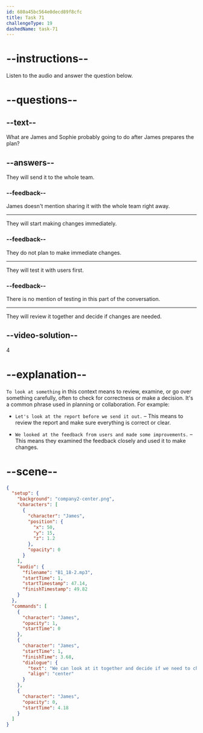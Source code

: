 ```yaml
---
id: 680a45bc564e0decd89f8cfc
title: Task 71
challengeType: 19
dashedName: task-71
---
```


<!-- (Audio) James: We can look at it together and decide if we need to change anything. -->

# --instructions--

Listen to the audio and answer the question below.

# --questions--

## --text--

What are James and Sophie probably going to do after James prepares the plan?

## --answers--

They will send it to the whole team.

### --feedback--

James doesn't mention sharing it with the whole team right away.

---

They will start making changes immediately.

### --feedback--

They do not plan to make immediate changes.

---

They will test it with users first.

### --feedback--

There is no mention of testing in this part of the conversation.

---

They will review it together and decide if changes are needed.

## --video-solution--

4

# --explanation--

`To look at something` in this context means to review, examine, or go over something carefully, often to check for correctness or make a decision. It's a common phrase used in planning or collaboration. For example:

- `Let's look at the report before we send it out.` – This means to review the report and make sure everything is correct or clear.

- `We looked at the feedback from users and made some improvements.` – This means they examined the feedback closely and used it to make changes.

# --scene--

```json
{
  "setup": {
    "background": "company2-center.png",
    "characters": [
      {
        "character": "James",
        "position": {
          "x": 50,
          "y": 15,
          "z": 1.2
        },
        "opacity": 0
      }
    ],
    "audio": {
      "filename": "B1_18-2.mp3",
      "startTime": 1,
      "startTimestamp": 47.14,
      "finishTimestamp": 49.82
    }
  },
  "commands": [
    {
      "character": "James",
      "opacity": 1,
      "startTime": 0
    },
    {
      "character": "James",
      "startTime": 1,
      "finishTime": 3.68,
      "dialogue": {
        "text": "We can look at it together and decide if we need to change anything.",
        "align": "center"
      }
    },
    {
      "character": "James",
      "opacity": 0,
      "startTime": 4.18
    }
  ]
}
```
